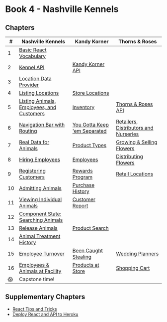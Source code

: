 # Book 4 - Nashville Kennels

## Chapters

| #  | Nashville Kennels | Kandy Korner | Thorns &amp; Roses |
|--|--|--|--|
| 1 | [Basic React Vocabulary](./chapters/REACT_BASICS.md) |  |   |
| 2 | [Kennel API](./chapters/KENNEL_API.md) | [Kandy Korner API](./chapters/KANDY_API.md) |   |
| 3 | [Location Data Provider](./chapters/DATA_PROVIDER.md) |  |   |
| 4 | [Listing Locations](./chapters/LIST_USECONTEXT.md) | [Store Locations](./chapters/KK_STORES.md) |   |
| 5 | [Listing Animals, Employees, and Customers](./chapters/LIVE_DATA.md) | [Inventory](./chapters/KK_INVENTORY.md) | [Thorns &amp; Roses API](./chapters/TR_API.md) |
| 6 | [Navigation Bar with Routing](./chapters/ROUTING.md) | [You Gotta Keep 'em Separated](./chapters/KK_ROUTING.md) | [Retailers, Distributors and Nurseries](./chapters/TH_NAVBAR.md)  |
| 7 | [Real Data for Animals](./chapters/MULTIPLE_PROVIDERS.md) | [Product Types](./chapters/KK_PRODUCT_TYPES.md) | [Growing &amp; Selling Flowers](./chapters/TR_NURSERIES.md) |
| 8 | [Hiring Employees](./chapters/FORMS_USEREF.md) | [Employees](./chapters/KK_EMPLOYEES.md) | [Distributing Flowers](./chapters/TR_DISTRIBUTORS.md) |
| 9 | [Registering Customers](./chapters/AUTHENTICATION.md) | [Rewards Program](./chapters/KK_CUSTOMERS.md) | [Retail Locations](./chapters/TH_RETAILERS.md) |
| 10 | [Admitting Animals](./chapters/ADMIT_ANIMAL.md) | [Purchase History](./chapters/KK_PURCHASES.md) |   |
| 11 | [Viewing Individual Animals](./chapters/DYNAMIC_ROUTING.md) | [Customer Report](./chapters/KK_REPORT.md) |  |
| 12 | [Component State: Searching Animals](./chapters/DASHBOARD_SEARCH.md) |  |  |
| 13 | [Release Animals](./chapters/DELETE.md) | [Product Search](./chapters/KK_SEARCH.md) |   |
| 14 | [Animal Treatment History](./chapters/EDIT.md) |  |  |
| 15 | [Employee Turnover](./chapters/QUITTING.md) | [Been Caught Stealing](./chapters/KK_DELETE.md) | [Wedding Planners](./chapters/TR_PURCHASING.md) |
| 16 | [Employees &amp; Animals at Facility](./chapters/FACILITY_PROVIDERS.md) | [Products at Store](./chapters/KK_STORE_PROVIDERS.md) | [Shopping Cart](./chapters/TR_SHOPPING_CART.md) |
| 😱 | Capstone time! |  |   |


## Supplementary Chapters

* [React Tips and Tricks](./chapters/REACT_TIPS.md)
* [Deploy React and API to Heroku](./chapters/JSON_SERVER_HEROKU.md)
